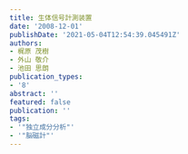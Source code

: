 ```yaml
---
title: 生体信号計測装置
date: '2008-12-01'
publishDate: '2021-05-04T12:54:39.045491Z'
authors:
- 梶原 茂樹
- 外山 敬介
- 池田 思朗
publication_types:
- '8'
abstract: ''
featured: false
publication: ''
tags:
- '"独立成分分析"'
- '"脳磁計"'
---
```

